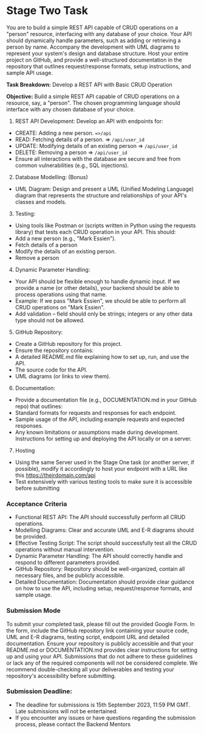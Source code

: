 # Stage Two Task
You are to build a simple REST API capable of CRUD operations on a "person" resource, interfacing with any database of your choice. Your API should dynamically handle parameters, such as adding or retrieving a person by name. Accompany the development with UML diagrams to represent your system's design and database structure.  Host your entire project on GitHub, and provide a well-structured documentation in the repository that outlines request/response formats, setup instructions, and sample API usage.

**Task Breakdown:** Develop a REST API with Basic CRUD Operation

**Objective:** Build a simple REST API capable of CRUD operations on a resource, say, a "person". The chosen programming language should interface with any chosen database of your choice.
1. REST API Development:
Develop an API with endpoints for:
- CREATE: Adding a new person.  `=>/api`
- READ: Fetching details of a person.  => `/api/user_id`
- UPDATE: Modifying details of an existing person => `/api/user_id`
- DELETE: Removing a person => `/api/user_id`
- Ensure all interactions with the database are secure and free from common vulnerabilities (e.g., SQL injections).
2. Database Modelling: (Bonus)
- UML Diagram: Design and present a UML (Unified Modeling Language) diagram that represents the structure and relationships of your API's classes and models.
3. Testing:
- Using tools like Postman or (scripts written in Python using the requests library) that tests each CRUD operation in your API.
This  should:
- Add a new person (e.g., "Mark Essien").
- Fetch details of a person
- Modify the details of an existing person.
- Remove a person
4. Dynamic Parameter Handling:
- Your API should be flexible enough to handle dynamic input. If we provide a name (or other details), your backend should be able to process operations using that name.
- Example: If we pass "Mark Essien", we should be able to perform all CRUD operations on "Mark Essien".
- Add validation – field should only be strings; integers or any other data type should not be allowed.
5. GitHub Repository:
- Create a GitHub repository for this project.
- Ensure the repository contains:
- A detailed README.md file explaining how to set up, run, and use the API.
- The source code for the API.
- UML diagrams (or links to view them).
6. Documentation:
- Provide a documentation file (e.g., DOCUMENTATION.md in your GitHub repo) that outlines:
- Standard formats for requests and responses for each endpoint.
- Sample usage of the API, including example requests and expected responses.
- Any known limitations or assumptions made during development.
Instructions for setting up and deploying the API locally or on a server.
7. Hosting
- Using the same Server used in the Stage One task (or another server, if possible), modify it accordingly to  host your endpoint with a URL like this https://theirdomain.com/api
- Test extensively with various testing tools to make sure it is accessible before submitting
### Acceptance Criteria
- Functional REST API: The API should successfully perform all CRUD operations.
- Modelling Diagrams: Clear and accurate UML and E-R diagrams should be provided.
- Effective Testing Script: The script should successfully test all the CRUD operations without manual intervention.
- Dynamic Parameter Handling: The API should correctly handle and respond to different parameters provided.
- GitHub Repository: Repository should be well-organized, contain all necessary files, and be publicly accessible.
- Detailed Documentation: Documentation should provide clear guidance on how to use the API, including setup, request/response formats, and sample usage.
### Submission Mode
To submit your completed task, please fill out the provided Google Form. In the form, include the GitHub repository link containing your source code, UML and E-R diagrams, testing script,  endpoint URL and detailed documentation. Ensure your repository is publicly accessible and that your README.md or DOCUMENTATION.md provides clear instructions for setting up and using your API. Submissions that do not adhere to these guidelines or lack any of the required components will not be considered complete. We recommend double-checking all your deliverables and testing your repository's accessibility before submitting.
### Submission Deadline:
- The deadline for submissions is 15th September 2023, 11:59 PM GMT. Late submissions will not be entertained.
- If you encounter any issues or have questions regarding the submission process, please contact the Backend Mentors